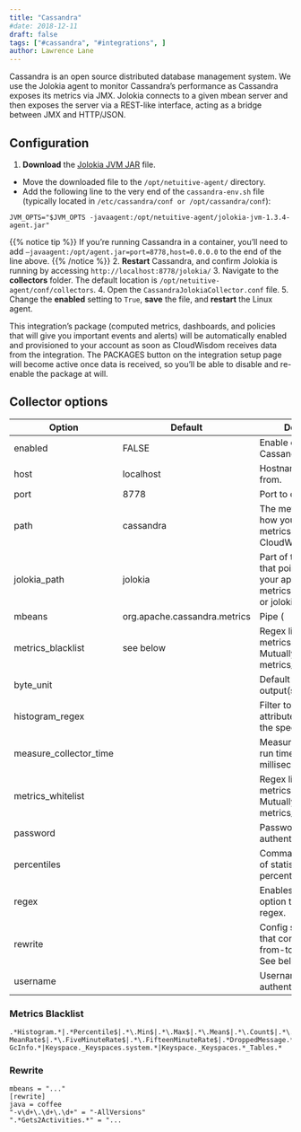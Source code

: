 ```yaml
---
title: "Cassandra"
#date: 2018-12-11
draft: false
tags: ["#cassandra", "#integrations", ]
author: Lawrence Lane
---
```


Cassandra is an open source distributed database management system. We use the Jolokia agent to monitor Cassandra’s performance as Cassandra exposes its metrics via JMX. Jolokia connects to a given mbean server and then exposes the server via a REST-like interface, acting as a bridge between JMX and HTTP/JSON.

## Configuration

1. **Download** the [Jolokia JVM JAR](http://search.maven.org/remotecontent?filepath=org/jolokia/jolokia-jvm/1.3.4/jolokia-jvm-1.3.4-agent.jar) file.
 - Move the downloaded file to the `/opt/netuitive-agent/` directory.
 - Add the following line to the very end of the `cassandra-env.sh` file (typically located in `/etc/cassandra/conf or /opt/cassandra/conf`):

```
JVM_OPTS="$JVM_OPTS -javaagent:/opt/netuitive-agent/jolokia-jvm-1.3.4-agent.jar"
```
{{% notice tip %}}
If you’re running Cassandra in a container, you’ll need to add ``–javaagent:/opt/agent.jar=port=8778,host=0.0.0.0`` to the end of the line above.
{{% /notice %}}
2. **Restart** Cassandra, and confirm Jolokia is running by accessing `http://localhost:8778/jolokia/`
3. Navigate to the **collectors** folder. The default location is `/opt/netuitive-agent/conf/collectors`.
4. Open the `CassandraJolokiaCollector.conf` file.
5. Change the **enabled** setting to `True`, **save** the file, and **restart** the Linux agent.

This integration’s package (computed metrics, dashboards, and policies that will give you important events and alerts) will be automatically enabled and provisioned to your account as soon as CloudWisdom receives data from the integration. The PACKAGES button on the integration setup page will become active once data is received, so you’ll be able to disable and re-enable the package at will.

## Collector options

| Option                 | Default                                                                                                                                                                                                                               | Description                                                                                                                                          |
|------------------------|---------------------------------------------------------------------------------------------------------------------------------------------------------------------------------------------------------------------------------------|------------------------------------------------------------------------------------------------------------------------------------------------------|
| enabled                | FALSE                                                                                                                                                                                                                                 | Enable collecting Cassandra metrics.                                                                                                                 |
| host                   | localhost                                                                                                                                                                                                                             | Hostname to collect from.                                                                                                                            |
| port                   | 8778                                                                                                                                                                                                                                  | Port to collect from.                                                                                                                                |
| path                   | cassandra                                                                                                                                                                                                                             | The metric prefix, e.g., how you want the metrics to show up in CloudWisdom.                                                                            |
| jolokia_path           | jolokia                                                                                                                                                                                                                               | Part of the URL path that points to where your application serves metrics. Typically jmx or jolokia.                                                 |
| mbeans                 | org.apache.cassandra.metrics                                                                                                                                                                                                          | Pipe ( | ) delimited list of MBeans for which to collect stats. If no list is provided, all MBeans stats will be collected.                          |
| metrics_blacklist      | see below | Regex list to match metrics to block. Mutually exclusive with metrics_whitelistoption.                                                               |
| byte_unit              |                                                                                                                                                                                                                                       | Default numeric output(s).                                                                                                                           |
| histogram_regex        |                                                                                                                                                                                                                                       | Filter to only process attributes that match the specified regex.                                                                                    |
| measure_collector_time |                                                                                                                                                                                                                                       | Measure the collector’s run time in milliseconds.                                                                                                    |
| metrics_whitelist      |                                                                                                                                                                                                                                       | Regex list to match metrics to transmit. Mutually exclusive with metrics_blacklistoption.                                                            |
| password               |                                                                                                                                                                                                                                       | Password used for authentication.                                                                                                                    |
| percentiles            |                                                                                                                                                                                                                                       | Comma separated list of statistical percentiles to collect.                                                                                          |
| regex                  |                                                                                                                                                                                                                                       | Enables the mbeans option to match with regex.                                                                                                       |
| rewrite                |                                                                                                                                                                                                                                       | Config sub-section that contains pairs of from-to regex rewrites. See below for example.|
| username               |                                                                                                                                                                                                                                       | Username used for authentication.                                                                                                                    |

### Metrics Blacklist
```
.*Histogram.*|.*Percentile$|.*\.Min$|.*\.Max$|.*\.Mean$|.*\.Count$|.*\.StdDev$|.*\.
MeanRate$|.*\.FiveMinuteRate$|.*\.FifteenMinuteRate$|.*DroppedMessage.*|.*Last
GcInfo.*|Keyspace._Keyspaces.system.*|Keyspace._Keyspaces.*_Tables.*
```
### Rewrite
```
mbeans = "..."
[rewrite]
java = coffee
"-v\d+\.\d+\.\d+" = "-AllVersions"
".*Gets2Activities.*" = "...
```
